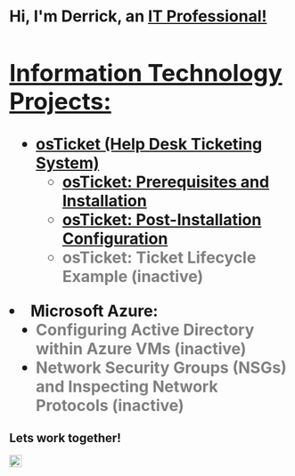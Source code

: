 <h1>Hi, I'm Derrick, an <a href="https://linkedin.com/in/Jderrickyoung">IT Professional!

<h2> Information Technology Projects:</h2>

- <b>osTicket (Help Desk Ticketing System)</b>
  - [osTicket: Prerequisites and Installation](https://github.com/jderrickyoung/osticket-prereqs)
  - [osTicket: Post-Installation Configuration](https://github.com/jderrickyoung/osTicket-post-install-config.git)
      <li>
        <a href="#" style="color: gray; text-decoration: none; cursor: not-allowed;">
          osTicket: Ticket Lifecycle Example
        </a>
        <span style="color: gray;">(inactive)</span>
      </li>
    </ul>
  </li>
  <li>
    <b>Microsoft Azure:</b>
    <ul>
      <li>
        <a href="#" style="color: gray; text-decoration: none; cursor: not-allowed;">
          Configuring Active Directory within Azure VMs
        </a>
        <span style="color: gray;">(inactive)</span>
      </li>
      <li>
        <a href="#" style="color: gray; text-decoration: none; cursor: not-allowed;">
          Network Security Groups (NSGs) and Inspecting Network Protocols
        </a>
        <span style="color: gray;">(inactive)</span>
      </li>
    </ul>
  </li>
</ul>

<h2>Lets work together!</h2>


[<img align="left" alt=" | LinkedIn" width="22px" src="https://cdn.jsdelivr.net/npm/simple-icons@v3/icons/linkedin.svg" />][linkedin]



[linkedin]: https://linkedin.com/in/Jderrickyoung
